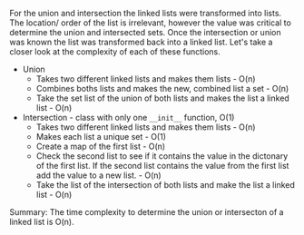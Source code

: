 For the union and intersection the linked lists were transformed into lists.  The location/ order of the list is irrelevant, however the value was critical to determine the union and intersected sets.  Once the intersection or union was known the list was transformed back into a linked list.  Let's take a closer look at the complexity of each of these functions.

* Union 
    * Takes two different linked lists and makes them lists - O(n)
    * Combines boths lists and makes the new, combined list a set - O(n)
    * Take the set list of the union of both lists and makes the list a linked list - O(n)
* Intersection - class with only one `__init__` function, O(1)
    * Takes two different linked lists and makes them lists - O(n)
    * Makes each list a unique set - O(1)
    * Create a map of the first list - O(n)
    * Check the second list to see if it contains the value in the dictonary of the first list.  If the second list contains the value from the first list add the value to a new list. - O(n)
    * Take the list of the intersection of both lists and make the list a linked list - O(n)

Summary:
The time complexity to determine the union or intersecton of a linked list is O(n).
